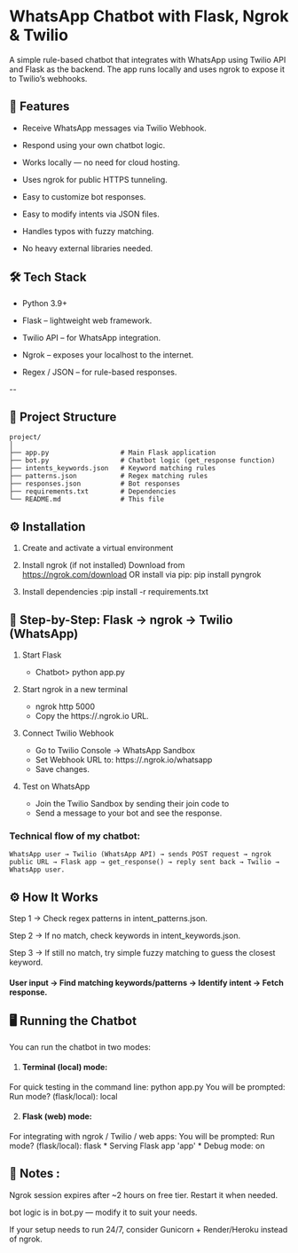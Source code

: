 # WhatsApp Chatbot with Flask, Ngrok & Twilio

A simple rule-based chatbot that integrates with WhatsApp using Twilio API and Flask as the backend.
The app runs locally and uses ngrok to expose it to Twilio’s webhooks.


## 📌 Features
- Receive WhatsApp messages via Twilio Webhook.

- Respond using your own chatbot logic.

- Works locally — no need for cloud hosting.

- Uses ngrok for public HTTPS tunneling.

- Easy to customize bot responses.

- Easy to modify intents via JSON files.

- Handles typos with fuzzy matching.

- No heavy external libraries needed.



## 🛠️ Tech Stack

- Python 3.9+

- Flask – lightweight web framework.

- Twilio API – for WhatsApp integration.

- Ngrok – exposes your localhost to the internet.

- Regex / JSON – for rule-based responses.

--

## 📂 Project Structure
```
project/
│
├── app.py                  # Main Flask application
├── bot.py                  # Chatbot logic (get_response function)
├── intents_keywords.json   # Keyword matching rules
├── patterns.json           # Regex matching rules
├── responses.json          # Bot responses
├── requirements.txt        # Dependencies
└── README.md               # This file
```




## ⚙️ Installation

1. Create and activate a virtual environment

2. Install ngrok (if not installed)
        Download from https://ngrok.com/download
    OR 
        install via pip: 
        pip install pyngrok

3. Install dependencies :pip install -r requirements.txt



## 🧭 Step-by-Step: Flask → ngrok → Twilio (WhatsApp)

1. Start Flask
    - Chatbot> python app.py 

2. Start ngrok in a new terminal
    - ngrok http 5000
    - Copy the https://<something>.ngrok.io URL.

3. Connect Twilio Webhook
    - Go to Twilio Console → WhatsApp Sandbox
    - Set Webhook URL to:   https://<ngrok-id>.ngrok.io/whatsapp
    - Save changes.

4. Test on WhatsApp     
    - Join the Twilio Sandbox by sending their join code to <number given by twilio>
    - Send a message to your bot and see the response.


### Technical flow of my chatbot:
``` 
WhatsApp user → Twilio (WhatsApp API) → sends POST request → ngrok public URL → Flask app → get_response() → reply sent back → Twilio → WhatsApp user.
```



## ⚙️ How It Works

Step 1 → Check regex patterns in intent_patterns.json.

Step 2 → If no match, check keywords in intent_keywords.json.

Step 3 → If still no match, try simple fuzzy matching to guess the closest keyword.

#### User input → Find matching keywords/patterns → Identify intent → Fetch response.



## 🖥 Running the Chatbot

You can run the chatbot in two modes:

1. #### Terminal (local) mode:
For quick testing in the command line:  python app.py
    You will be prompted: Run mode? (flask/local): local

2. #### Flask (web) mode:
For integrating with ngrok / Twilio / web apps:
    You will be prompted: Run mode? (flask/local): flask
    * Serving Flask app 'app'
    * Debug mode: on



## 📌 Notes :

Ngrok session expires after ~2 hours on free tier. Restart it when needed.

bot logic is in bot.py — modify it to suit your needs.

If your setup needs to run 24/7, consider Gunicorn + Render/Heroku instead of ngrok.


